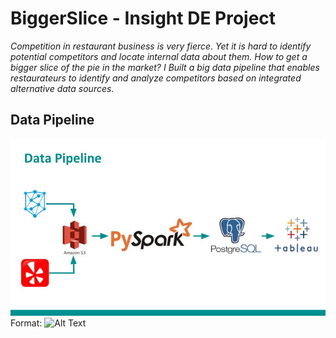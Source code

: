 # BiggerSlice - Insight DE Project
*Competition in restaurant business is very fierce. Yet it is hard to identify potential competitors and locate internal data about them. How to get a bigger slice of the pie in the market? I Built a big data pipeline that enables restaurateurs to identify and analyze competitors based on integrated alternative data sources.*

## Data Pipeline
![solution](/img/pipeline.jpg)
Format: ![Alt Text](url)
